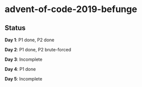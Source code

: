 # advent-of-code-2019-befunge

## Status

**Day 1**: P1 done, P2 done

**Day 2**: P1 done, P2 brute-forced

**Day 3**: Incomplete

**Day 4**: P1 done

**Day 5**: Incomplete
